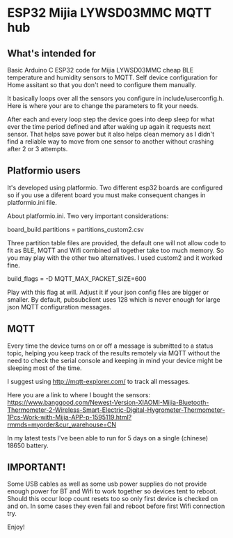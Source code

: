 # ESP32 Mijia LYWSD03MMC MQTT hub

## What's intended for

Basic Arduino C ESP32 code for Mijia LYWSD03MMC cheap BLE temperature and humidity sensors to MQTT. Self device configuration for Home assitant so that you don't need to configure them manually. 

It basically loops over all the sensors you configure in include/userconfig.h. Here is where your are to change the parameters to fit your needs.

After each and every loop step the device goes into deep sleep for what ever the time period defined and after waking up again it requests next sensor. That helps save power but it also helps clean memory as I didn't find a reliable way to move from one sensor to another without crashing after 2 or 3 attempts.

## Platformio users

It's developed using platformio. Two different esp32 boards are configured so if you use a diferent board you must make consequent changes in platformio.ini file.

About platformio.ini.
Two very important considerations:

board_build.partitions = partitions_custom2.csv

Three partition table files are provided, the default one will not allow code to fit as BLE, MQTT and Wifi combined all together take too much memory. So you may play with the other two alternatives. I used custom2 and it worked fine.

build_flags =
  -D MQTT_MAX_PACKET_SIZE=600

Play with this flag at will. Adjust it if your json config files are bigger or smaller. By default, pubsubclient uses 128 which is never enough for large json MQTT configuration messages.

## MQTT

Every time the device turns on or off a message is submitted to a status topic, helping you keep track of the results remotely via MQTT without the need to check the serial console and keeping in mind your device might be sleeping most of the time.

I suggest using http://mqtt-explorer.com/ to track all messages.

Here you are a link to where I bought the sensors:
https://www.banggood.com/Newest-Version-XIAOMI-Mijia-Bluetooth-Thermometer-2-Wireless-Smart-Electric-Digital-Hygrometer-Thermometer-1Pcs-Work-with-Mijia-APP-p-1595119.html?rmmds=myorder&cur_warehouse=CN

In my latest tests I've been able to run for 5 days on a single (chinese) 18650 battery.

## IMPORTANT!

Some USB cables as well as some usb power supplies do not provide enough power for BT and Wifi to work together so devices tent to reboot. 
Should this occur loop count resets too so only first device is checked on and on. In some cases they even fail and reboot before first Wifi connection try.

Enjoy!
